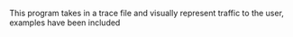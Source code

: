 This program takes in a trace file and visually represent traffic to the user, examples have been included

